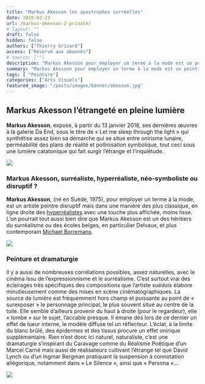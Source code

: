 ```yaml
---
title: "Markus Akesson les apostrophes surréelles"
date: 2018-02-23
url: /markus-akesson-2-private/
# layout: ""
draft: false
hidden: false
authors: ["Thierry Grizard"]
access: ["Réservé aux abonnés"]
# source: [""]
description: "Markus Akesson pour employer un terme à la mode est un peintre “disruptif”. Cette œuvre nous parle longuement et durablement mais on ignore de quoi !"
summary: "Markus Akesson pour employer un terme à la mode est un peintre “disruptif”. Cette œuvre nous parle longuement et durablement mais on ignore de quoi !"
tags: [ "Peinture"]
categories: ["Arts Visuels"]
featured_image: "/posts/images/banner/akesson.jpg"
---
```

## Markus Akesson l’étrangeté en pleine lumière

**Markus Akesson**, expose, à partir du 13 janvier 2018, ses dernières œuvres à la galerie Da End, sous le titre de « Let me sleep through the light » qui synthétise assez bien sa démarche qui se situe entre onirisme lunaire, perméabilité des plans de réalité et pollinisation symbolique, tout ceci sous une lumière catatonique qui fait surgir l’étrange et l’inquiétude.

![](/posts/images/akesson/markus-akessonpaintinggalerie-da-endart-contemporainart-exhibitionsurrealismanimal.001-2.jpg)

### Markus Akesson, surréaliste, hyperréaliste, néo-symboliste ou disruptif ?

**Markus Akesson**, (né en Suède, 1975), pour employer un terme à la mode, est un artiste peintre disruptif mais dans une manière des plus classique, en ligne droite des [hyperréalistes](/tags/hyperréalisme/) avec une touche plus affichée, moins lisse.
L’on pourrait tout aussi bien dire que Markus Akesson est un des héritiers du surréalisme ou des écoles belges, en particulier Delvaux, et plus contemporain [Michael Borremans](/michael-borremans/).

![](/posts/images/akesson/markus-akessonpaintinggalerie-da-endart-contemporainart-exhibitionsurrealism.007.jpg)

### Peinture et dramaturgie

Il y a aussi de nombreuses corrélations possibles, assez naturelles, avec le cinéma issu de l’expressionnisme et le surréalisme. C’est surtout vrai des éclairages très spécifiques des compositions que l’artiste suédois élabore minutieusement comme des mises en scène cinématographiques. La source de lumière est fréquemment hors champ et puissante au point de « surexposer » le personnage principal, le plus souvent situé au centre de la toile. Elle semble d’ailleurs provenir du haut à droite (pour le regardeur), elle « tombe » sur le sujet, l’accable presque. Il émane dés lors de ce dernier un effet de lueur interne, le modèle diffuse tel un réflecteur. L’éclat, à la limite du blanc brûlé, des épidermes et des tissus procure un effet onirique supplémentaire. Rien n’est donc ici naturel, naturaliste, c’est une dramaturgie s’inspirant du Caravage comme du Réalisme Poétique d’un Marcel Carné mais aussi de réalisateurs cultivant l’étrange tel que David Lynch ou d’un Ingmar Bergman pratiquant la suspension à connotation allégorique, notamment dans « Le Silence », ainsi que « Persona »...

![](/posts/images/akesson/markus-akessonpaintinggalerie-da-endart-contemporainart-exhibitionsurrealism.005.jpg)